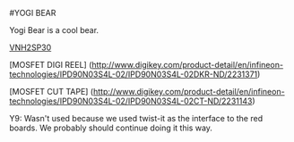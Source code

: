 #YOGI BEAR

Yogi Bear is a cool bear.

[VNH2SP30](https://www.aliexpress.com/item/Free-shipping-VNH2SP30-in-stock/32235666194.html?spm=2114.01010208.3.154.pCpm6w&ws_ab_test=searchweb0_0,searchweb201602_4_10056_10065_10055_10068_10067_10054_10069_10059_418_10073_10017_10070_10060_10061_10052_10062_10053_10050_10051,searchweb201603_3&btsid=7e6b3cdb-1352-4e9c-9080-e427ead57444)

[MOSFET DIGI REEL] (http://www.digikey.com/product-detail/en/infineon-technologies/IPD90N03S4L-02/IPD90N03S4L-02DKR-ND/2231371)

[MOSFET CUT TAPE] (http://www.digikey.com/product-detail/en/infineon-technologies/IPD90N03S4L-02/IPD90N03S4L-02CT-ND/2231143)

Y9: Wasn't used because we used twist-it as the interface to the red boards.  We probably should continue doing it this way.
